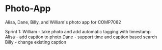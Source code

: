 # Photo-App
Alisa, Dane, Billy, and William's photo app for COMP7082


Sprint 1:
William - take photo and add automatic tagging with timestamp
Alisa - add caption to photo
Dane - support time and caption based search
Billy - change existing caption
